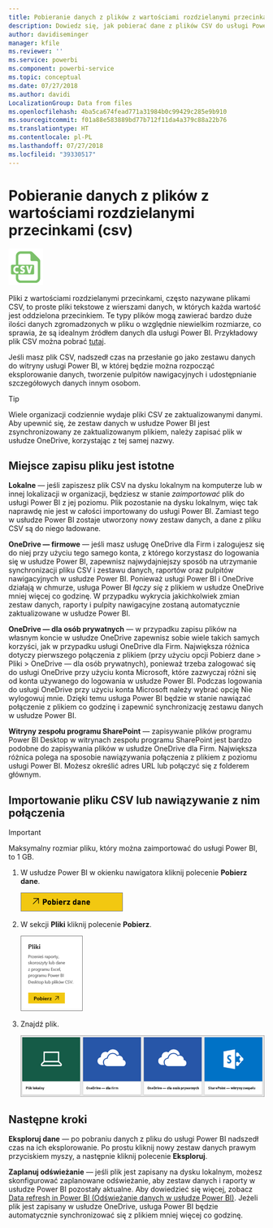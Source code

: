 ```yaml
---
title: Pobieranie danych z plików z wartościami rozdzielanymi przecinkami (csv)
description: Dowiedz się, jak pobierać dane z plików CSV do usługi Power BI
author: davidiseminger
manager: kfile
ms.reviewer: ''
ms.service: powerbi
ms.component: powerbi-service
ms.topic: conceptual
ms.date: 07/27/2018
ms.author: davidi
LocalizationGroup: Data from files
ms.openlocfilehash: 4ba5ca674fead771a31984b0c99429c285e9b910
ms.sourcegitcommit: f01a88e583889bd77b712f11da4a379c88a22b76
ms.translationtype: HT
ms.contentlocale: pl-PL
ms.lasthandoff: 07/27/2018
ms.locfileid: "39330517"
---
```

# <a name="get-data-from-comma-separated-value-csv-files"></a>Pobieranie danych z plików z wartościami rozdzielanymi przecinkami (csv)
![](media/service-comma-separated-value-files/csv_icon.png)

Pliki z wartościami rozdzielanymi przecinkami, często nazywane plikami CSV, to proste pliki tekstowe z wierszami danych, w których każda wartość jest oddzielona przecinkiem. Te typy plików mogą zawierać bardzo duże ilości danych zgromadzonych w pliku o względnie niewielkim rozmiarze, co sprawia, że są idealnym źródłem danych dla usługi Power BI. Przykładowy plik CSV można pobrać [tutaj](http://go.microsoft.com/fwlink/?LinkID=619356).

Jeśli masz plik CSV, nadszedł czas na przesłanie go jako zestawu danych do witryny usługi Power BI, w której będzie można rozpocząć eksplorowanie danych, tworzenie pulpitów nawigacyjnych i udostępnianie szczegółowych danych innym osobom.

>[!TIP]
>Wiele organizacji codziennie wydaje pliki CSV ze zaktualizowanymi danymi. Aby upewnić się, że zestaw danych w usłudze Power BI jest zsynchronizowany ze zaktualizowanym plikiem, należy zapisać plik w usłudze OneDrive, korzystając z tej samej nazwy.

## <a name="where-your-file-is-saved-makes-a-difference"></a>Miejsce zapisu pliku jest istotne
**Lokalne** — jeśli zapiszesz plik CSV na dysku lokalnym na komputerze lub w innej lokalizacji w organizacji, będziesz w stanie *zaimportować* plik do usługi Power BI z jej poziomu. Plik pozostanie na dysku lokalnym, więc tak naprawdę nie jest w całości importowany do usługi Power BI. Zamiast tego w usłudze Power BI zostaje utworzony nowy zestaw danych, a dane z pliku CSV są do niego ładowane.

**OneDrive — firmowe** — jeśli masz usługę OneDrive dla Firm i zalogujesz się do niej przy użyciu tego samego konta, z którego korzystasz do logowania się w usłudze Power BI, zapewnisz najwydajniejszy sposób na utrzymanie synchronizacji pliku CSV i zestawu danych, raportów oraz pulpitów nawigacyjnych w usłudze Power BI. Ponieważ usługi Power BI i OneDrive działają w chmurze, usługa Power BI *łączy się* z plikiem w usłudze OneDrive mniej więcej co godzinę. W przypadku wykrycia jakichkolwiek zmian zestaw danych, raporty i pulpity nawigacyjne zostaną automatycznie zaktualizowane w usłudze Power BI.

**OneDrive — dla osób prywatnych** — w przypadku zapisu plików na własnym koncie w usłudze OneDrive zapewnisz sobie wiele takich samych korzyści, jak w przypadku usługi OneDrive dla Firm. Największa różnica dotyczy pierwszego połączenia z plikiem (przy użyciu opcji Pobierz dane > Pliki > OneDrive — dla osób prywatnych), ponieważ trzeba zalogować się do usługi OneDrive przy użyciu konta Microsoft, które zazwyczaj różni się od konta używanego do logowania w usłudze Power BI. Podczas logowania do usługi OneDrive przy użyciu konta Microsoft należy wybrać opcję Nie wylogowuj mnie. Dzięki temu usługa Power BI będzie w stanie nawiązać połączenie z plikiem co godzinę i zapewnić synchronizację zestawu danych w usłudze Power BI.

**Witryny zespołu programu SharePoint** — zapisywanie plików programu Power BI Desktop w witrynach zespołu programu SharePoint jest bardzo podobne do zapisywania plików w usłudze OneDrive dla Firm. Największa różnica polega na sposobie nawiązywania połączenia z plikiem z poziomu usługi Power BI. Możesz określić adres URL lub połączyć się z folderem głównym.

## <a name="import-or-connect-to-a-csv-file"></a>Importowanie pliku CSV lub nawiązywanie z nim połączenia
>[!IMPORTANT]
>Maksymalny rozmiar pliku, który można zaimportować do usługi Power BI, to 1 GB.

1. W usłudze Power BI w okienku nawigatora kliknij polecenie **Pobierz dane**.
   
   ![](media/service-comma-separated-value-files/csv_get_data_button.png)
2. W sekcji **Pliki** kliknij polecenie **Pobierz**.
   
   ![](media/service-comma-separated-value-files/csv_files_get.png)
3. Znajdź plik.
   
   ![](media/service-comma-separated-value-files/csv_find_your_file.png)

## <a name="next-steps"></a>Następne kroki
**Eksploruj dane** — po pobraniu danych z pliku do usługi Power BI nadszedł czas na ich eksplorowanie. Po prostu kliknij nowy zestaw danych prawym przyciskiem myszy, a następnie kliknij polecenie **Eksploruj**.

**Zaplanuj odświeżanie** — jeśli plik jest zapisany na dysku lokalnym, możesz skonfigurować zaplanowane odświeżanie, aby zestaw danych i raporty w usłudze Power BI pozostały aktualne. Aby dowiedzieć się więcej, zobacz [Data refresh in Power BI (Odświeżanie danych w usłudze Power BI)](refresh-data.md). Jeżeli plik jest zapisany w usłudze OneDrive, usługa Power BI będzie automatycznie synchronizować się z plikiem mniej więcej co godzinę.

